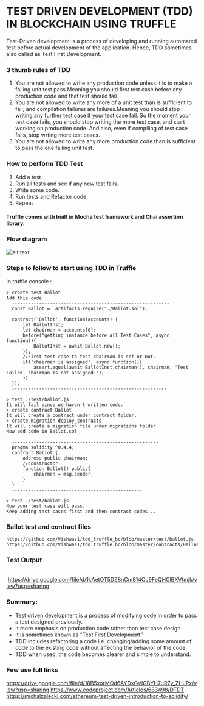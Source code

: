 # TEST DRIVEN DEVELOPMENT (TDD) IN BLOCKCHAIN USING TRUFFLE 

Test-Driven development is a process of developing and running automated test before actual development of the application. Hence, TDD sometimes also called as Test First Development.

### 3 thumb rules of TDD
1. You are not allowed to write any production code unless it is to make a failing unit test pass.Meaning you should first test case before any production code and that test should fail.
2. You are not allowed to write any more of a unit test than is sufficient to fail; and compilation failures are   failures.Meaning you should stop writing any further test case if your test case fail. So the moment your test case fails, you should stop writing the more test case, and start working on production code. And also, even if compiling of test case fails, stop wrting more test cases.
3. You are not allowed to write any more production code than is sufficient to pass the one failing unit test.

### How to perform TDD Test
1. Add a test.
2. Run all tests and see if any new test fails.
3. Write some code.
4. Run tests and Refactor code.
5. Repeat

#### Truffle comes with built in Mocha test framework and Chai assertion library.

### Flow diagram

![alt text](https://upload.wikimedia.org/wikipedia/commons/thumb/5/51/Test-driven_development.svg/685px-Test-driven_development.svg.png)

### Steps to follow to start using TDD in Truffle

In truffle console :


    > create test Ballot
    Add this code 
      ----------------------------------------------------------
      const Ballot =  artifacts.require("./Ballot.sol");

      contract('Ballot', function(accounts) {
          let BallotInst;
          let chairman = accounts[0];
          before("getting instance before all Test Cases", async function(){
              BallotInst = await Ballot.new();
          });
          //First test case to test chairman is set or not.
          it('chairman is assigned', async function(){
              assert.equal(await BallotInst.chairman(), chairman, 'Test Failed. chairman is not assigned.');
          })
      });
      ---------------------------------------------------------

    > test ./test/ballot.js
    It will fail since we haven't written code.
    > create contract Ballot
    It will create a contract under contract folder.
    > create migration deploy_contracts
    It will create a migration file under migrations folder.
    Now add code in Ballot.sol
    
      ------------------------------------------------------
      pragma solidity ^0.4.4;
      contract Ballot {
          address public chairman;
          //constructor
          function Ballot() public{
              chairman = msg.sender;
          }
      }
      ------------------------------------------------

    > test ./test/ballot.js
    Now your test case will pass.
    Keep adding test cases first and then contract codes...
        
    
### Ballot test and contract files

    https://github.com/Vishwas1/tdd_truffle_bc/blob/master/test/ballot.js 
    https://github.com/Vishwas1/tdd_truffle_bc/blob/master/contracts/Ballot.sol


### Test Output 

    https://drive.google.com/file/d/1kAetOT5DZ8nCm814OJ9FeQHClBXVtmjk/view?usp=sharing


### Summary:

 - Test driven development is a process of modifying code in order to pass a test designed previously.
 - It more emphasis on production code rather than test case design.
 - It is sometimes known as "Test First Development."
 - TDD includes refactoring a code i.e. changing/adding some amount of code to the existing code without affecting the behavior of the code.
 - TDD when used, the code becomes clearer and simple to understand.

### Few use full links

https://drive.google.com/file/d/18B5xorMOd6AYDxGVlGBYH7uR7y_ZHJPx/view?usp=sharing
https://www.codeproject.com/Articles/683498/DTDT
https://michalzalecki.com/ethereum-test-driven-introduction-to-solidity/

